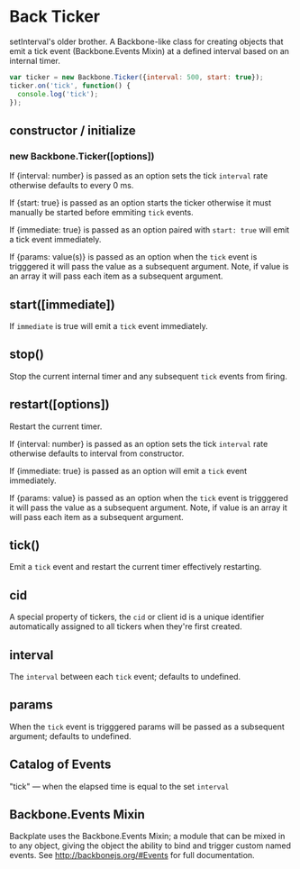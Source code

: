 # Back Ticker

setInterval's older brother. A Backbone-like class for creating objects that emit a tick event (Backbone.Events Mixin) at a defined interval based on an internal timer.

```js
var ticker = new Backbone.Ticker({interval: 500, start: true});
ticker.on('tick', function() {
  console.log('tick');
});
```

## constructor / initialize
### new Backbone.Ticker([options])

If {interval: number} is passed as an option sets the tick `interval` rate otherwise defaults to every 0 ms.

If {start: true} is passed as an option starts the ticker otherwise it must manually be started before emmiting `tick` events.

If {immediate: true} is passed as an option paired with `start: true` will emit a tick event immediately.

If {params: value(s)} is passed as an option when the `tick` event is trigggered it will pass the value as a subsequent argument. Note, if value is an array it will pass each item as a subsequent argument.

## start([immediate])

If `immediate` is true will emit a `tick` event immediately.

## stop()

Stop the current internal timer and any subsequent `tick` events from firing.

## restart([options])

Restart the current timer.

If {interval: number} is passed as an option sets the tick `interval` rate otherwise defaults to interval from constructor.

If {immediate: true} is passed as an option will emit a `tick` event immediately.

If {params: value} is passed as an option when the `tick` event is trigggered it will pass the value as a subsequent argument. Note, if value is an array it will pass each item as a subsequent argument.

## tick()

Emit a `tick` event and restart the current timer effectively restarting.

## cid
A special property of tickers, the `cid` or client id is a unique identifier automatically assigned to all tickers when they're first created.

## interval
The `interval` between each `tick` event; defaults to undefined.

## params
When the `tick` event is trigggered params will be passed as a subsequent argument; defaults to undefined.

## Catalog of Events
"tick" — when the elapsed time is equal to the set `interval`

## Backbone.Events Mixin
Backplate uses the Backbone.Events Mixin; a module that can be mixed in to any object, giving the object the ability to bind and trigger custom named events. 
See http://backbonejs.org/#Events for full documentation.
